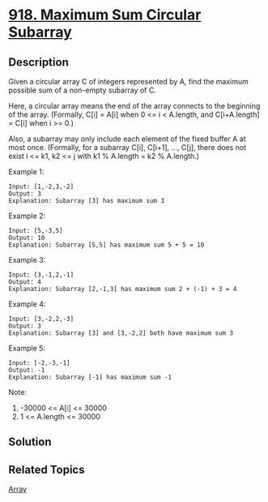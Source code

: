 # [918. Maximum Sum Circular Subarray](https://leetcode.com/problems/maximum-sum-circular-subarray)

## Description

Given a circular array C of integers represented by A, find the maximum possible sum of a non-empty subarray of C.

Here, a circular array means the end of the array connects to the beginning of the array.  (Formally, C[i] = A[i] when 0 <= i < A.length, and C[i+A.length] = C[i] when i >= 0.)

Also, a subarray may only include each element of the fixed buffer A at most once.  (Formally, for a subarray C[i], C[i+1], ..., C[j], there does not exist i <= k1, k2 <= j with k1 % A.length = k2 % A.length.)

Example 1:

```
Input: [1,-2,3,-2]
Output: 3
Explanation: Subarray [3] has maximum sum 3
```

Example 2:

```
Input: [5,-3,5]
Output: 10
Explanation: Subarray [5,5] has maximum sum 5 + 5 = 10
```

Example 3:

```
Input: [3,-1,2,-1]
Output: 4
Explanation: Subarray [2,-1,3] has maximum sum 2 + (-1) + 3 = 4
```

Example 4:

```
Input: [3,-2,2,-3]
Output: 3
Explanation: Subarray [3] and [3,-2,2] both have maximum sum 3
```

Example 5:

```
Input: [-2,-3,-1]
Output: -1
Explanation: Subarray [-1] has maximum sum -1
```

Note:

1. -30000 <= A[i] <= 30000
2. 1 <= A.length <= 30000

## Solution

## Related Topics

[Array](https://leetcode.com/tag/array/) 
